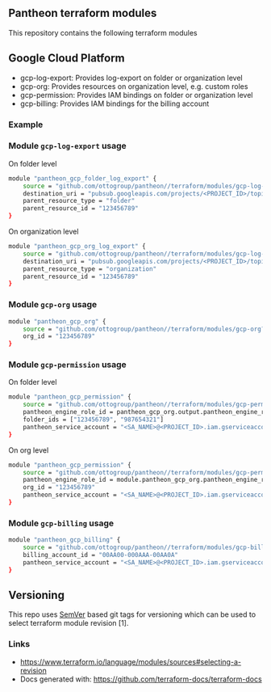 ## Pantheon terraform modules

This repository contains the following terraform modules 


## Google Cloud Platform

- gcp-log-export: Provides log-export on folder or organization level
- gcp-org: Provides resources on organization level, e.g. custom roles
- gcp-permission: Provides IAM bindings on folder or organization level
- gcp-billing: Provides IAM bindings for the billing account


### Example 

### Module `gcp-log-export` usage
On folder level

```bash
module "pantheon_gcp_folder_log_export" {
    source = "github.com/ottogroup/pantheon//terraform/modules/gcp-log-export?ref=v1.0.3"
    destination_uri = "pubsub.googleapis.com/projects/<PROJECT_ID>/topics/<TOPIC_NAME>"
    parent_resource_type = "folder"
    parent_resource_id = "123456789"
}
```

On organization level
```bash
module "pantheon_gcp_org_log_export" {
    source = "github.com/ottogroup/pantheon//terraform/modules/gcp-log-export?ref=v1.0.3"
    destination_uri = "pubsub.googleapis.com/projects/<PROJECT_ID>/topics/<TOPIC_NAME>"
    parent_resource_type = "organization"
    parent_resource_id = "123456789"
}
```

### Module `gcp-org` usage

```bash
module "pantheon_gcp_org" {
    source = "github.com/ottogroup/pantheon//terraform/modules/gcp-org?ref=v1.0.3"
    org_id = "123456789"
}
```

### Module `gcp-permission` usage

On folder level

```bash
module "pantheon_gcp_permission" {
    source = "github.com/ottogroup/pantheon//terraform/modules/gcp-permission?ref=v1.0.3"
    pantheon_engine_role_id = pantheon_gcp_org.output.pantheon_engine_role_id
    folder_ids = ["123456789", "987654321"]
    pantheon_service_account = "<SA_NAME>@<PROJECT_ID>.iam.gserviceaccount.com"
}
```

On org level

```bash
module "pantheon_gcp_permission" {
    source = "github.com/ottogroup/pantheon//terraform/modules/gcp-permission?ref=v1.0.3"
    pantheon_engine_role_id = module.pantheon_gcp_org.pantheon_engine_role_id
    org_id = "123456789"
    pantheon_service_account = "<SA_NAME>@<PROJECT_ID>.iam.gserviceaccount.com"
}
```

### Module `gcp-billing` usage

```bash
module "pantheon_gcp_billing" {
    source = "github.com/ottogroup/pantheon//terraform/modules/gcp-billing?ref=v1.0.3"
    billing_account_id = "00AA00-000AAA-00AA0A"
    pantheon_service_account = "<SA_NAME>@<PROJECT_ID>.iam.gserviceaccount.com"
}
```

## Versioning

This repo uses [SemVer](http://semver.org/) based git tags for versioning which can be used to select terraform module revision [1].

### Links

- https://www.terraform.io/language/modules/sources#selecting-a-revision
- Docs generated with: https://github.com/terraform-docs/terraform-docs
